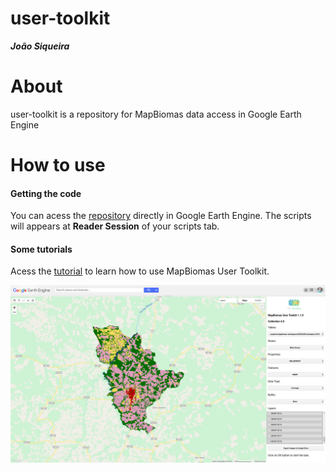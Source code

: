 # user-toolkit

**_João Siqueira_**

# About

user-toolkit is a repository for MapBiomas data access in Google Earth Engine

# How to use
<h4>Getting the code</h4>

You can acess the [repository](https://code.earthengine.google.com/?accept_repo=users/mapbiomas/user-toolkit) directly in Google Earth Engine. The scripts will appears at **Reader Session** of your scripts tab.

<h4>Some tutorials</h4>

Acess the [tutorial](https://docs.google.com/presentation/d/1AkQ-jp94Fc4oI01nf5l5k9FkGZDIuck6P8muNEvAXNg/edit#slide=id.g5cb5ef42b2_0_62) to learn how to use MapBiomas User Toolkit.

![](/pictures/toolkit.png)
